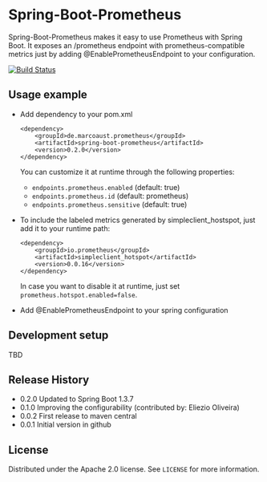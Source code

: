 # Spring-Boot-Prometheus
Spring-Boot-Prometheus makes it easy to use Prometheus with Spring Boot. It exposes an /prometheus endpoint with prometheus-compatible metrics just by adding @EnablePrometheusEndpoint to your configuration.

[![Build Status](https://travis-ci.org/maust/spring-boot-prometheus.svg?branch=master)](https://travis-ci.org/maust/spring-boot-prometheus)

## Usage example

* Add dependency to your pom.xml
    ```
    <dependency>
        <groupId>de.marcoaust.prometheus</groupId>
        <artifactId>spring-boot-prometheus</artifactId>
        <version>0.2.0</version>
    </dependency>
    ```
    You can customize it at runtime through the following properties:
    - ``endpoints.prometheus.enabled`` (default: true)
    - ``endpoints.prometheus.id`` (default: prometheus)
    - ``endpoints.prometheus.sensitive`` (default: true)


* To include the labeled metrics generated by simpleclient_hostspot, just add it to your runtime path:
    ```
    <dependency>
        <groupId>io.prometheus</groupId>
        <artifactId>simpleclient_hotspot</artifactId>
        <version>0.0.16</version>
    </dependency>
    ```
    In case you want to disable it at runtime, just set ``prometheus.hotspot.enabled=false``.

* Add @EnablePrometheusEndpoint to your spring configuration

## Development setup

TBD

## Release History

* 0.2.0 Updated to Spring Boot 1.3.7
* 0.1.0 Improving the configurability (contributed by: Eliezio Oliveira)
* 0.0.2 First release to maven central
* 0.0.1 Initial version in github

## License

Distributed under the Apache 2.0 license. See ``LICENSE`` for more information.
